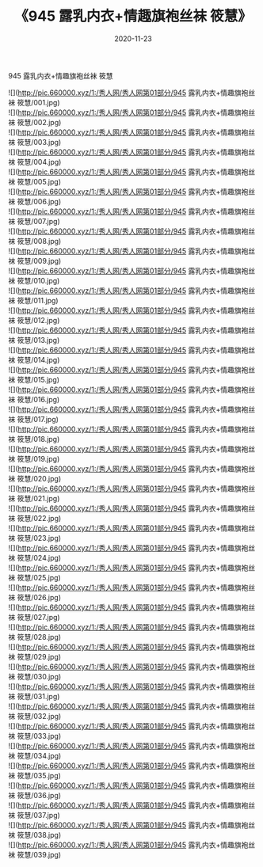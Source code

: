 ﻿---
layout: post
title:  《945 露乳内衣+情趣旗袍丝袜 筱慧》
date:   2020-11-23
img: http://pic.660000.xyz/1:/秀人网/秀人网第01部分/945 露乳内衣+情趣旗袍丝袜 筱慧/000.jpg
categories: [美女, 清纯, 唯美]
---

945 露乳内衣+情趣旗袍丝袜 筱慧

  ![](http://pic.660000.xyz/1:/秀人网/秀人网第01部分/945 露乳内衣+情趣旗袍丝袜 筱慧/001.jpg) <br> ![](http://pic.660000.xyz/1:/秀人网/秀人网第01部分/945 露乳内衣+情趣旗袍丝袜 筱慧/002.jpg) <br> ![](http://pic.660000.xyz/1:/秀人网/秀人网第01部分/945 露乳内衣+情趣旗袍丝袜 筱慧/003.jpg) <br> ![](http://pic.660000.xyz/1:/秀人网/秀人网第01部分/945 露乳内衣+情趣旗袍丝袜 筱慧/004.jpg) <br> ![](http://pic.660000.xyz/1:/秀人网/秀人网第01部分/945 露乳内衣+情趣旗袍丝袜 筱慧/005.jpg) <br> ![](http://pic.660000.xyz/1:/秀人网/秀人网第01部分/945 露乳内衣+情趣旗袍丝袜 筱慧/006.jpg) <br> ![](http://pic.660000.xyz/1:/秀人网/秀人网第01部分/945 露乳内衣+情趣旗袍丝袜 筱慧/007.jpg) <br> ![](http://pic.660000.xyz/1:/秀人网/秀人网第01部分/945 露乳内衣+情趣旗袍丝袜 筱慧/008.jpg) <br> ![](http://pic.660000.xyz/1:/秀人网/秀人网第01部分/945 露乳内衣+情趣旗袍丝袜 筱慧/009.jpg) <br> ![](http://pic.660000.xyz/1:/秀人网/秀人网第01部分/945 露乳内衣+情趣旗袍丝袜 筱慧/010.jpg) <br> ![](http://pic.660000.xyz/1:/秀人网/秀人网第01部分/945 露乳内衣+情趣旗袍丝袜 筱慧/011.jpg) <br> ![](http://pic.660000.xyz/1:/秀人网/秀人网第01部分/945 露乳内衣+情趣旗袍丝袜 筱慧/012.jpg) <br> ![](http://pic.660000.xyz/1:/秀人网/秀人网第01部分/945 露乳内衣+情趣旗袍丝袜 筱慧/013.jpg) <br> ![](http://pic.660000.xyz/1:/秀人网/秀人网第01部分/945 露乳内衣+情趣旗袍丝袜 筱慧/014.jpg) <br> ![](http://pic.660000.xyz/1:/秀人网/秀人网第01部分/945 露乳内衣+情趣旗袍丝袜 筱慧/015.jpg) <br> ![](http://pic.660000.xyz/1:/秀人网/秀人网第01部分/945 露乳内衣+情趣旗袍丝袜 筱慧/016.jpg) <br> ![](http://pic.660000.xyz/1:/秀人网/秀人网第01部分/945 露乳内衣+情趣旗袍丝袜 筱慧/017.jpg) <br> ![](http://pic.660000.xyz/1:/秀人网/秀人网第01部分/945 露乳内衣+情趣旗袍丝袜 筱慧/018.jpg) <br> ![](http://pic.660000.xyz/1:/秀人网/秀人网第01部分/945 露乳内衣+情趣旗袍丝袜 筱慧/019.jpg) <br> ![](http://pic.660000.xyz/1:/秀人网/秀人网第01部分/945 露乳内衣+情趣旗袍丝袜 筱慧/020.jpg) <br> ![](http://pic.660000.xyz/1:/秀人网/秀人网第01部分/945 露乳内衣+情趣旗袍丝袜 筱慧/021.jpg) <br> ![](http://pic.660000.xyz/1:/秀人网/秀人网第01部分/945 露乳内衣+情趣旗袍丝袜 筱慧/022.jpg) <br> ![](http://pic.660000.xyz/1:/秀人网/秀人网第01部分/945 露乳内衣+情趣旗袍丝袜 筱慧/023.jpg) <br> ![](http://pic.660000.xyz/1:/秀人网/秀人网第01部分/945 露乳内衣+情趣旗袍丝袜 筱慧/024.jpg) <br> ![](http://pic.660000.xyz/1:/秀人网/秀人网第01部分/945 露乳内衣+情趣旗袍丝袜 筱慧/025.jpg) <br> ![](http://pic.660000.xyz/1:/秀人网/秀人网第01部分/945 露乳内衣+情趣旗袍丝袜 筱慧/026.jpg) <br> ![](http://pic.660000.xyz/1:/秀人网/秀人网第01部分/945 露乳内衣+情趣旗袍丝袜 筱慧/027.jpg) <br> ![](http://pic.660000.xyz/1:/秀人网/秀人网第01部分/945 露乳内衣+情趣旗袍丝袜 筱慧/028.jpg) <br> ![](http://pic.660000.xyz/1:/秀人网/秀人网第01部分/945 露乳内衣+情趣旗袍丝袜 筱慧/029.jpg) <br> ![](http://pic.660000.xyz/1:/秀人网/秀人网第01部分/945 露乳内衣+情趣旗袍丝袜 筱慧/030.jpg) <br> ![](http://pic.660000.xyz/1:/秀人网/秀人网第01部分/945 露乳内衣+情趣旗袍丝袜 筱慧/031.jpg) <br> ![](http://pic.660000.xyz/1:/秀人网/秀人网第01部分/945 露乳内衣+情趣旗袍丝袜 筱慧/032.jpg) <br> ![](http://pic.660000.xyz/1:/秀人网/秀人网第01部分/945 露乳内衣+情趣旗袍丝袜 筱慧/033.jpg) <br> ![](http://pic.660000.xyz/1:/秀人网/秀人网第01部分/945 露乳内衣+情趣旗袍丝袜 筱慧/034.jpg) <br> ![](http://pic.660000.xyz/1:/秀人网/秀人网第01部分/945 露乳内衣+情趣旗袍丝袜 筱慧/035.jpg) <br> ![](http://pic.660000.xyz/1:/秀人网/秀人网第01部分/945 露乳内衣+情趣旗袍丝袜 筱慧/036.jpg) <br> ![](http://pic.660000.xyz/1:/秀人网/秀人网第01部分/945 露乳内衣+情趣旗袍丝袜 筱慧/037.jpg) <br> ![](http://pic.660000.xyz/1:/秀人网/秀人网第01部分/945 露乳内衣+情趣旗袍丝袜 筱慧/038.jpg) <br> ![](http://pic.660000.xyz/1:/秀人网/秀人网第01部分/945 露乳内衣+情趣旗袍丝袜 筱慧/039.jpg) <br>